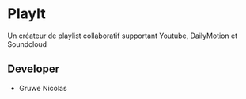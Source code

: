 # PlayIt

Un créateur de playlist collaboratif supportant Youtube, DailyMotion et Soundcloud

## Developer

- Gruwe Nicolas
